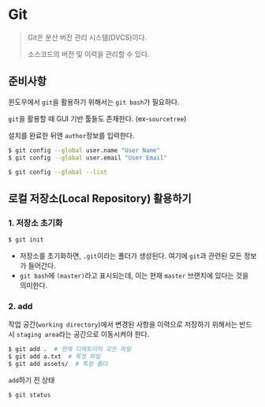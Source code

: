 # Git

> Git은 분산 버전 관리 시스템(DVCS)이다.
>
> 소스코드의 버전 및 이력을 관리할 수 있다.



## 준비사항

윈도우에서 `git`을 활용하기 위해서는 `git bash`가 필요하다.

`git`을 활용할 때 GUI 기반 툴들도 존재한다. (ex-`sourcetree`)

설치를 완료한 뒤엔 `author`정보를 입력한다.

```bash
$ git config --global user.name "User Name"
$ git config --global user.email "User Email"

$ git config --global --list
```



## 로컬 저장소(Local Repository) 활용하기

### 1. 저장소 초기화

```bash
$ git init
```

- 저장소를 초기화하면, `.git`이라는 폴더가 생성된다. 여기에 `git`과 관련된 모든 정보가 들어간다.
- `git bash`에 `(master)`라고 표시되는데, 이는 현재 `master` 브랜치에 있다는 것을 의미한다.



### 2. add

작업 공간(`working directory`)에서 변경된 사항을 이력으로 저장하기 위해서는 반드시 `staging area`라는 공간으로 이동시켜야 한다.

```bash
$ git add .  # 현재 디렉토리의 모든 파일
$ git add a.txt  # 특정 파일
$ git add assets/  # 특정 폴더
```



`add`하기 전 상태

```bash
$ git status

```

